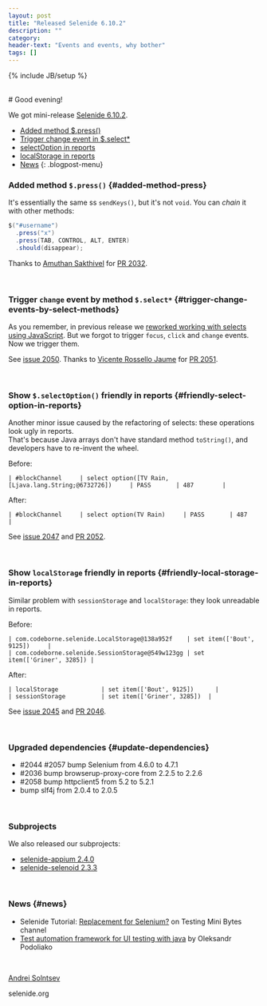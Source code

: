 ```yaml
---
layout: post
title: "Released Selenide 6.10.2"
description: ""
category:
header-text: "Events and events, why bother"
tags: []
---
```

{% include JB/setup %}

<br>
# Good evening!

We got mini-release [Selenide 6.10.2](https://github.com/selenide/selenide/milestone/171?closed=1).

* [Added method $.press()](#added-method-press)
* [Trigger change event in $.select*](#trigger-change-events-by-select-methods)
* [selectOption in reports](#friendly-select-option-in-reports)
* [localStorage in reports](#friendly-local-storage-in-reports)
* [News](#news)
{: .blogpost-menu}


### Added method `$.press()` {#added-method-press}

It's essentially the same ss  `sendKeys()`, but it's not `void`. You can _chain_ it with other methods:
```java
$("#username")
  .press("x")
  .press(TAB, CONTROL, ALT, ENTER)
  .should(disappear);
```

Thanks to [Amuthan Sakthivel](https://github.com/amuthansakthivel) for [PR 2032](https://github.com/selenide/selenide/pull/2032).

<br>

### Trigger `change` event by method `$.select*` {#trigger-change-events-by-select-methods}

As you remember, in previous release we [reworked working with selects using JavaScript](/2022/11/21/selenide-6.10.0/#select-options-using-javascript).
But we forgot to trigger `focus`, `click` and `change` events. Now we trigger them.

See [issue 2050](https://github.com/selenide/selenide/issues/2050).
Thanks to [Vicente Rossello Jaume](https://github.com/cocorossello) for [PR 2051](https://github.com/selenide/selenide/pull/2051).

<br>

### Show `$.selectOption()` friendly in reports {#friendly-select-option-in-reports}

Another minor issue caused by the refactoring of selects: these operations look ugly in reports.  
That's because Java arrays don't have standard method `toString()`, and developers have to re-invent the wheel. 

Before:
```
| #blockChannel     | select option([TV Rain, [Ljava.lang.String;@6732726])     | PASS       | 487        |
```

After:
```
| #blockChannel     | select option(TV Rain)     | PASS       | 487        |
```

See [issue 2047](https://github.com/selenide/selenide/issues/2047) and [PR 2052](https://github.com/selenide/selenide/pull/2052).

<br>

### Show `localStorage` friendly in reports {#friendly-local-storage-in-reports}

Similar problem with `sessionStorage` and `localStorage`: they look unreadable in reports. 

Before:
```
| com.codeborne.selenide.LocalStorage@138a952f    | set item(['Bout', 9125])     |
| com.codeborne.selenide.SessionStorage@549w123gg | set item(['Griner', 3285]) |
```

After:
```
| localStorage            | set item(['Bout', 9125])      |
| sessionStorage          | set item(['Griner', 3285])  |
```

See [issue 2045](https://github.com/selenide/selenide/issues/2045) and [PR 2046](https://github.com/selenide/selenide/pull/2046).

<br>


### Upgraded dependencies {#update-dependencies}

* #2044 #2057 bump Selenium from 4.6.0 to 4.7.1
* #2036 bump browserup-proxy-core from 2.2.5 to 2.2.6
* #2058 bump httpclient5 from 5.2 to 5.2.1
* bump slf4j from 2.0.4 to 2.0.5

<br>

### Subprojects

We also released our subprojects:
* [selenide-appium 2.4.0](https://github.com/selenide/selenide-appium/releases/tag/v2.4.0)
* [selenide-selenoid 2.3.3](https://github.com/selenide/selenide-selenoid/releases/tag/v2.3.3)

<br>

### News {#news}

* Selenide Tutorial: [Replacement for Selenium?](https://www.youtube.com/watch?v=5vrYMfsxkGY&list=PL9ok7C7Yn9A9YyRISFrxHdaxb5qqrxp_i&index=4&ab_channel=TestingMiniBytes) on Testing Mini Bytes channel
* [Test automation framework for UI testing with java](https://oleksandr-podoliako.medium.com/test-automation-framework-for-ui-testing-with-java-fddd1e3fd75b) by Oleksandr Podoliako

<br>


[Andrei Solntsev](http://asolntsev.github.io/)

selenide.org

